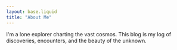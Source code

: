 ```yaml
---
layout: base.liquid
title: "About Me"
---
```

I'm a lone explorer charting the vast cosmos. This blog is my log of discoveries, encounters, and the beauty of the unknown.
